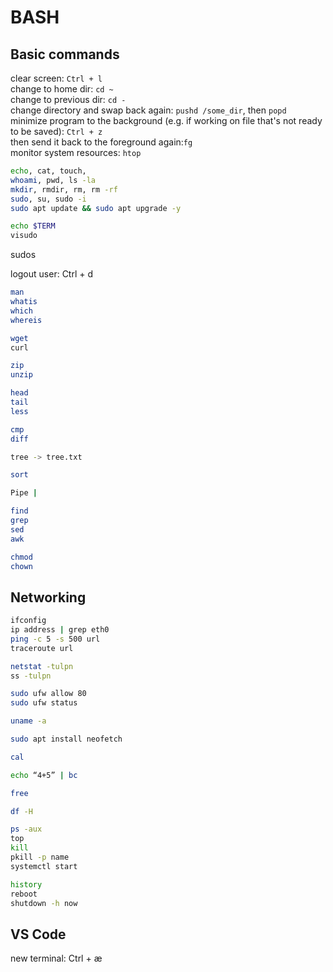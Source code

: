 # BASH

## Basic commands
clear screen: `Ctrl + l`<br>
change to home dir: `cd ~`<br>
change to previous dir: `cd -`<br>
change directory and swap back again:
`pushd /some_dir`, then `popd`<br>
minimize program to the background (e.g. if working on file that's not ready to be saved): `Ctrl + z`<br>
then send it back to the foreground again:`fg`<br>
monitor system resources: `htop`<br>

```BASH
echo, cat, touch,
whoami, pwd, ls -la
mkdir, rmdir, rm, rm -rf
sudo, su, sudo -i
sudo apt update && sudo apt upgrade -y
```

```BASH
echo $TERM
visudo
```

sudos

logout user: Ctrl + d

```BASH
man
whatis
which
whereis

wget
curl

zip
unzip

head
tail
less

cmp
diff

tree -> tree.txt

sort

Pipe |

find
grep
sed
awk

chmod
chown
```

## Networking
```BASH
ifconfig
ip address | grep eth0
ping -c 5 -s 500 url
traceroute url

netstat -tulpn
ss -tulpn

sudo ufw allow 80
sudo ufw status

uname -a

sudo apt install neofetch
````

```BASH
cal

echo “4+5” | bc

free

df -H

ps -aux
top
kill
pkill -p name
systemctl start

history
reboot
shutdown -h now
```

## VS Code
new terminal: Ctrl + æ
